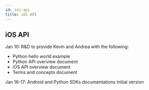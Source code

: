 ```yaml
---
id: ios-api
title: iOS API
---
```

## iOS API

Jan 10: R&D to provide Kevin and Andrea with the following:
- Python hello world example
- Python API overview document
- iOS API overview document
- Terms and concepts document

Jan 16-17: Android and Python SDKs documentations initial version

